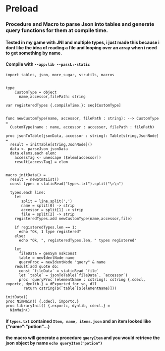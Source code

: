 # Preload
### Procedure and Macro to parse Json into tables and generate query functions for them at compile time. 
####  Tested in my game with JNI and multiple types, i just made this because i dont like the idea of reading a file and looping over an array when i need to get something by name.




#### Compile with `--app:lib --passL:-static`
````
import tables, json, more_sugar, strutils, macros


type
    CustomType = object
      name,accessor,filePath: string

var registeredTypes {.compileTime.}: seq[CustomType] 


func newCustomType(name, accessor, filePath : string): --> CustomType =
  CustomType(name : name, accessor : accessor, filePath : filePath)

proc jsonToTable(jsonData, accessor : string): Table[string,JsonNode] =
  result = initTable[string,JsonNode]()
  data <- parseJson jsonData
  data.elems.each elem:
    accessTag <- unescape ($elem[accessor])
    result[accessTag] = elem

  
macro initData() =
  result = newStmtList()
  const types = staticRead("types.txt").split("\r\n")
  
  types.each line:
    let
       split = line.split(',')
       name = split[0] -> strip
       accessor = split[1] -> strip
       file = split[2] -> strip
    registeredTypes.add newCustomType(name,accessor,file)

    if registeredTypes.len == 1:
      echo "Ok, 1 type registered"
    else:
      echo "Ok, ", registeredTypes.len, " types registered"

    let 
      fileData = genSym nskConst 
      table = newIdentNode name
      queryProc = newIdentNode "query" & name
    result.add quote do:
      const `fileData` = staticRead `file`
      let `table` = jsonToTable(`fileData`, `accessor`)
      proc `queryProc`(elementName : cstring): cstring {.cdecl, exportc, dynlib.} = #Exported for so, dll
        return cstring($(`table`[$(elementName)]))

initData()
proc NimMain() {.cdecl, importc.}
proc libraryInit() {.exportc, dynlib, cdecl.} =
  NimMain()
````
#### If `types.txt` contained `Item, name, items.json` and an item looked like {"name":"potion"...}
#### the macro will generate a procedure `queryItem` and you would retrieve the json object by name `echo queryItem("potion")`
